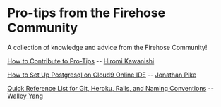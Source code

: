 # Pro-tips from the Firehose Community

A collection of knowledge and advice from the Firehose Community!

[How to Contribute to Pro-Tips](docs/how_to_contribute_to_pro_tips.md) -- [Hiromi Kawanishi](https://github.com/hkawanishi)

[How to Set Up Postgresql on Cloud9 Online IDE](docs/c9-postgres.md) -- [Jonathan Pike](https://github.com/jonathanpike)

[Quick Reference List for Git, Heroku, Rails, and Naming Conventions](docs/quick_reference.md) -- [Walley Yang](https://github.com/WalleyYang)
